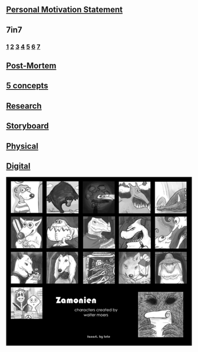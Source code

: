 ## [Personal Motivation Statement](Statement)
## 7in7 
### [1](Day1) [2](Day2) [3](Day3) [4](Day4) [5](Day5) [6](Day6) [7](Day7)
## [Post-Mortem](PostMortem)
## [5 concepts](FConcept)
## [Research](research)
## [Storyboard](storyboard)
## [Physical](physical)
## [Digital](digital)

![Image of Yaktocat](zamonien1.jpg)

## 
